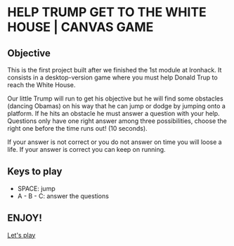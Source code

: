 # HELP TRUMP GET TO THE WHITE HOUSE | CANVAS GAME

## Objective

This is the first project built after we finished the 1st module at Ironhack. It consists in a desktop-version game where you must help Donald Trup to reach the White House. 

Our little Trump will run to get his objective but he will find some obstacles (dancing Obamas) on his way that he can jump or dodge by jumping onto a platform. 
If he hits an obstacle he must answer a question with your help. Questions only have one right answer among three possibilities, 
choose the right one before the time runs out! (10 seconds). 

If your answer is not correct or you do not answer on time you will loose a life. If your answer is correct you can keep on running.

## Keys to play

* SPACE: jump
* A - B - C: answer the questions

## ENJOY!
[Let's play](https://nataliafndz26.github.io/helpTrump/)
